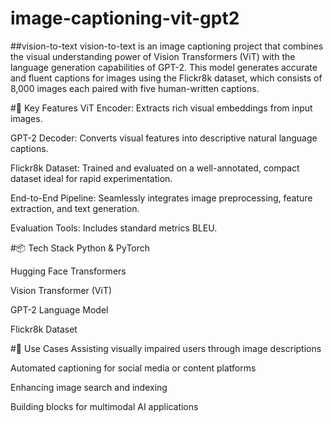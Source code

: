 # image-captioning-vit-gpt2
##vision-to-text
vision-to-text is an image captioning project that combines the visual understanding power of Vision Transformers (ViT) with the language generation capabilities of GPT-2. This model generates accurate and fluent captions for images using the Flickr8k dataset, which consists of 8,000 images each paired with five human-written captions.

#🚀 Key Features
ViT Encoder: Extracts rich visual embeddings from input images.

GPT-2 Decoder: Converts visual features into descriptive natural language captions.

Flickr8k Dataset: Trained and evaluated on a well-annotated, compact dataset ideal for rapid experimentation.

End-to-End Pipeline: Seamlessly integrates image preprocessing, feature extraction, and text generation.

Evaluation Tools: Includes standard metrics BLEU.

#📦 Tech Stack
Python & PyTorch

Hugging Face Transformers

Vision Transformer (ViT)

GPT-2 Language Model

Flickr8k Dataset

#📁 Use Cases
Assisting visually impaired users through image descriptions

Automated captioning for social media or content platforms

Enhancing image search and indexing

Building blocks for multimodal AI applications

